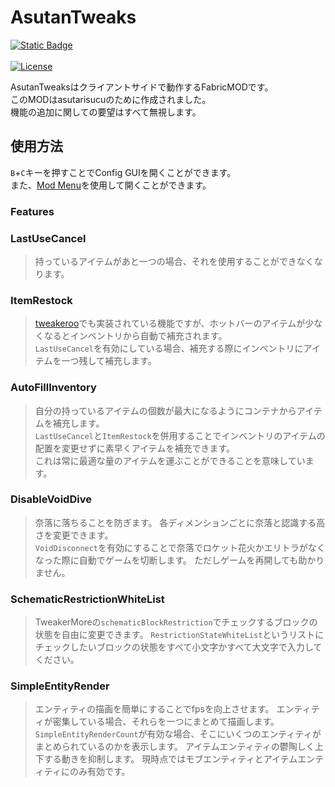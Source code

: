 # AsutanTweaks
[![Static Badge](https://img.shields.io/badge/EnglishText-blue)](README.md)<br><br>
[![License](https://img.shields.io/github/license/asutarisucu/Asutantweaks.svg)](https://opensource.org/licenses/MIT)

AsutanTweaksはクライアントサイドで動作するFabricMODです。<br>
このMODはasutarisucuのために作成されました。<br>
機能の追加に関しての要望はすべて無視します。

## 使用方法
`B`+`C`キーを押すことでConfig GUIを開くことができます。<br>
また、[Mod Menu](https://legacy.curseforge.com/minecraft/mc-mods/modmenu)を使用して開くことができます。

### Features
### LastUseCancel
>持っているアイテムがあと一つの場合、それを使用することができなくなります。
### ItemRestock
>[tweakeroo](https://github.com/maruohon/tweakeroo)でも実装されている機能ですが、ホットバーのアイテムが少なくなるとインベントリから自動で補充されます。<br>
> `LastUseCancel`を有効にしている場合、補充する際にインベントリにアイテムを一つ残して補充します。
### AutoFillInventory
>自分の持っているアイテムの個数が最大になるようにコンテナからアイテムを補充します。<br>
> `LastUseCancel`と`ItemRestock`を併用することでインベントリのアイテムの配置を変更せずに素早くアイテムを補充できます。<br>
> これは常に最適な量のアイテムを運ぶことができることを意味しています。
### DisableVoidDive
> 奈落に落ちることを防ぎます。
> 各ディメンションごとに奈落と認識する高さを変更できます。<br>
> `VoidDisconnect`を有効にすることで奈落でロケット花火かエリトラがなくなった際に自動でゲームを切断します。
> ただしゲームを再開しても助かりません。
### SchematicRestrictionWhiteList
>TweakerMoreの`schematicBlockRestriction`でチェックするブロックの状態を自由に変更できます。
> `RestrictionStateWhiteList`というリストにチェックしたいブロックの状態をすべて小文字かすべて大文字で入力してください。
### SimpleEntityRender
>エンティティの描画を簡単にすることでfpsを向上させます。
>エンティティが密集している場合、それらを一つにまとめて描画します。
>`SimpleEntityRenderCount`が有効な場合、そこにいくつのエンティティがまとめられているのかを表示します。
> アイテムエンティティの鬱陶しく上下する動きを抑制します。
> 現時点ではモブエンティティとアイテムエンティティにのみ有効です。